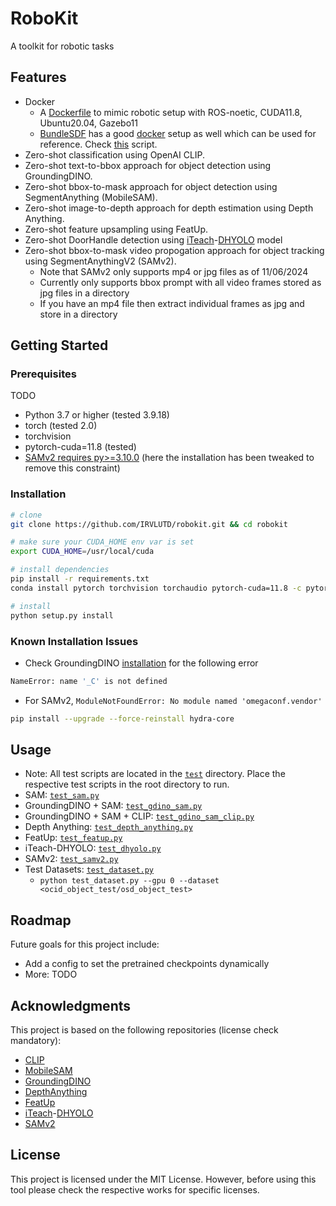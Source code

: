 # RoboKit
A toolkit for robotic tasks

## Features
- Docker
  - A [Dockerfile](docker/Dockerfile-ub20.04-ros-noetic-cuda11.8-gazebo) to mimic robotic setup with ROS-noetic, CUDA11.8, Ubuntu20.04, Gazebo11
  - [BundleSDF](https://github.com/NVlabs/BundleSDF) has a good [docker](https://github.com/NVlabs/BundleSDF?tab=readme-ov-file#dockerenvironment-setup) setup as well which can be used for reference. Check [this](docker/run_container.sh) script.
- Zero-shot classification using OpenAI CLIP.
- Zero-shot text-to-bbox approach for object detection using GroundingDINO.
- Zero-shot bbox-to-mask approach for object detection using SegmentAnything (MobileSAM).
- Zero-shot image-to-depth approach for depth estimation using Depth Anything.
- Zero-shot feature upsampling using FeatUp.
- Zero-shot DoorHandle detection using [iTeach](https://irvlutd.github.io/iTeach/)-[DHYOLO](https://huggingface.co/spaces/IRVLUTD/DH-YOLO) model
- Zero-shot bbox-to-mask video propogation approach for object tracking using SegmentAnythingV2 (SAMv2).
  - Note that SAMv2 only supports mp4 or jpg files as of 11/06/2024
  - Currently only supports bbox prompt with all video frames stored as jpg files in a directory
  - If you have an mp4 file then extract individual frames as jpg and store in a directory


## Getting Started

### Prerequisites
TODO
- Python 3.7 or higher (tested 3.9.18)
- torch (tested 2.0)
- torchvision
- pytorch-cuda=11.8 (tested)
- [SAMv2 requires py>=3.10.0](https://github.com/facebookresearch/sam2/blob/c2ec8e14a185632b0a5d8b161928ceb50197eddc/setup.py#L171) (here the installation has been tweaked to remove this constraint)

### Installation
```sh
# clone
git clone https://github.com/IRVLUTD/robokit.git && cd robokit 

# make sure your CUDA_HOME env var is set
export CUDA_HOME=/usr/local/cuda

# install dependencies
pip install -r requirements.txt
conda install pytorch torchvision torchaudio pytorch-cuda=11.8 -c pytorch -c nvidia

# install
python setup.py install
```

### Known Installation Issues 
- Check GroundingDINO [installation](https://github.com/IDEA-Research/GroundingDINO?tab=readme-ov-file#hammer_and_wrench-install) for the following error
```sh
NameError: name '_C' is not defined
```
- For SAMv2, `ModuleNotFoundError: No module named 'omegaconf.vendor'`
```sh
pip install --upgrade --force-reinstall hydra-core
```

## Usage
- Note: All test scripts are located in the [`test`](test) directory. Place the respective test scripts in the root directory to run.
- SAM: [`test_sam.py`](test/test_sam.py)
- GroundingDINO + SAM: [`test_gdino_sam.py`](test/test_gdino_sam.py)
- GroundingDINO + SAM + CLIP: [`test_gdino_sam_clip.py`](test/test_gdino_sam_clip.py)
- Depth Anything: [`test_depth_anything.py`](test/test_depth_anything.py)
- FeatUp: [`test_featup.py`](test/test_featup.py)
- iTeach-DHYOLO: [`test_dhyolo.py`](test/test_dhyolo.py)
- SAMv2: [`test_samv2.py`](test/test_samv2.py)
- Test Datasets: [`test_dataset.py`](test/test_dataset.py)
  - `python test_dataset.py --gpu 0 --dataset <ocid_object_test/osd_object_test>`

## Roadmap

Future goals for this project include: 
- Add a config to set the pretrained checkpoints dynamically
- More: TODO

## Acknowledgments

This project is based on the following repositories (license check mandatory):
- [CLIP](https://github.com/openai/CLIP)
- [MobileSAM](https://github.com/ChaoningZhang/MobileSAM)
- [GroundingDINO](https://github.com/IDEA-Research/GroundingDINO)
- [DepthAnything](https://huggingface.co/docs/transformers/main/en/model_doc/depth_anything#transformers.DepthAnythingForDepthEstimation)
- [FeatUp](https://github.com/mhamilton723/FeatUp)
- [iTeach](https://irvlutd.github.io/iTeach/)-[DHYOLO](https://huggingface.co/spaces/IRVLUTD/DH-YOLO)
- [SAMv2](https://github.com/facebookresearch/sam2)


## License
This project is licensed under the MIT License. However, before using this tool please check the respective works for specific licenses.
